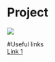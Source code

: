 # Project

<img src="https://www.uplooder.net/img/image/59/9be1b209324fbed644751e944afbebf2/1-2.PNG">

#Useful links
<br>
<a href="https://roboeq.ir/blog/%D8%B1%D8%A7%D9%87-%D8%A7%D9%86%D8%AF%D8%A7%D8%B2%DB%8C-lcd-%D9%83%D8%A7%D8%B1%D8%A7%D9%83%D8%AA%D8%B1%DB%8C-16x2-%D8%A8%D8%A7-%D8%A2%D8%B1%D8%AF%D9%88%DB%8C%D9%86%D9%88/" >Link 1 </a>

